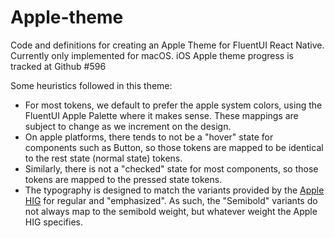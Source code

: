 # Apple-theme

Code and definitions for creating an Apple Theme for FluentUI React Native. Currently only implemented for macOS. iOS Apple theme progress is tracked at Github #596

Some heuristics followed in this theme:

- For most tokens, we default to prefer the apple system colors, using the FluentUI Apple Palette where it makes sense. These mappings are subject to change as we increment on the design.
- On apple platforms, there tends to not be a "hover" state for components such as Button, so those tokens are mapped to be identical to the rest state (normal state) tokens.
- Similarly, there is not a "checked" state for most components, so those tokens are mapped to the pressed state tokens.
- The typography is designed to match the variants provided by the [Apple HIG](https://developer.apple.com/design/human-interface-guidelines/macos/visual-design/typography/) for regular and "emphasized". As such, the "Semibold" variants do not always map to the semibold weight, but whatever weight the Apple HIG specifies.
